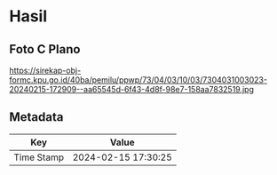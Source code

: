 # Hasil

## Foto C Plano

https://sirekap-obj-formc.kpu.go.id/40ba/pemilu/ppwp/73/04/03/10/03/7304031003023-20240215-172909--aa65545d-6f43-4d8f-98e7-158aa7832519.jpg


## Metadata

| Key        | Value               |
| ---------- | ------------------- |
| Time Stamp | 2024-02-15 17:30:25 |



